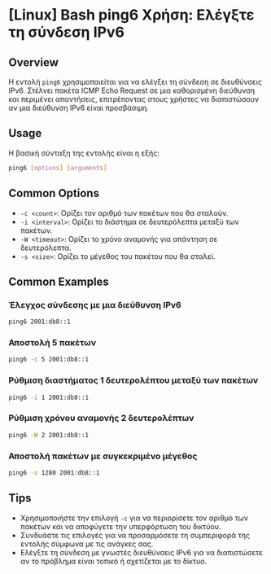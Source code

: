# [Linux] Bash ping6 Χρήση: Ελέγξτε τη σύνδεση IPv6

## Overview
Η εντολή `ping6` χρησιμοποιείται για να ελέγξει τη σύνδεση σε διευθύνσεις IPv6. Στέλνει πακέτα ICMP Echo Request σε μια καθορισμένη διεύθυνση και περιμένει απαντήσεις, επιτρέποντας στους χρήστες να διαπιστώσουν αν μια διεύθυνση IPv6 είναι προσβάσιμη.

## Usage
Η βασική σύνταξη της εντολής είναι η εξής:

```bash
ping6 [options] [arguments]
```

## Common Options
- `-c <count>`: Ορίζει τον αριθμό των πακέτων που θα σταλούν.
- `-i <interval>`: Ορίζει το διάστημα σε δευτερόλεπτα μεταξύ των πακέτων.
- `-W <timeout>`: Ορίζει το χρόνο αναμονής για απάντηση σε δευτερόλεπτα.
- `-s <size>`: Ορίζει το μέγεθος του πακέτου που θα σταλεί.

## Common Examples
### Έλεγχος σύνδεσης με μια διεύθυνση IPv6
```bash
ping6 2001:db8::1
```

### Αποστολή 5 πακέτων
```bash
ping6 -c 5 2001:db8::1
```

### Ρύθμιση διαστήματος 1 δευτερολέπτου μεταξύ των πακέτων
```bash
ping6 -i 1 2001:db8::1
```

### Ρύθμιση χρόνου αναμονής 2 δευτερολέπτων
```bash
ping6 -W 2 2001:db8::1
```

### Αποστολή πακέτων με συγκεκριμένο μέγεθος
```bash
ping6 -s 1280 2001:db8::1
```

## Tips
- Χρησιμοποιήστε την επιλογή `-c` για να περιορίσετε τον αριθμό των πακέτων και να αποφύγετε την υπερφόρτωση του δικτύου.
- Συνδυάστε τις επιλογές για να προσαρμόσετε τη συμπεριφορά της εντολής σύμφωνα με τις ανάγκες σας.
- Ελέγξτε τη σύνδεση με γνωστές διευθύνσεις IPv6 για να διαπιστώσετε αν το πρόβλημα είναι τοπικό ή σχετίζεται με το δίκτυο.